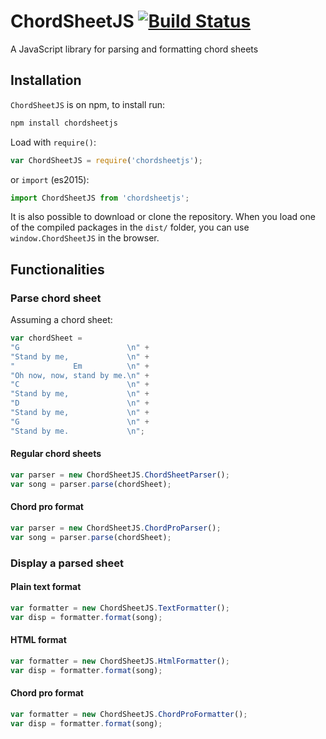 # ChordSheetJS [![Build Status](https://travis-ci.org/martijnversluis/ChordSheetJS.svg?branch=master)](https://travis-ci.org/martijnversluis/ChordSheetJS)

A JavaScript library for parsing and formatting chord sheets

## Installation

`ChordSheetJS` is on npm, to install run:

```bash
npm install chordsheetjs
```

Load with `require()`:

```javascript
var ChordSheetJS = require('chordsheetjs');
```

or `import` (es2015):

```javascript
import ChordSheetJS from 'chordsheetjs';
```

It is also possible to download or clone the repository. When you load one of
the compiled packages in the `dist/` folder, you can use `window.ChordSheetJS` in the
browser.

## Functionalities

### Parse chord sheet

Assuming a chord sheet:

```javascript
var chordSheet =
"G                        \n" +
"Stand by me,             \n" +
"             Em          \n" +
"Oh now, now, stand by me.\n" +
"C                        \n" +
"Stand by me,             \n" +
"D                        \n" +
"Stand by me,             \n" +
"G                        \n" +
"Stand by me.             \n";
```

#### Regular chord sheets

```javascript
var parser = new ChordSheetJS.ChordSheetParser();
var song = parser.parse(chordSheet);
```

#### Chord pro format

```javascript
var parser = new ChordSheetJS.ChordProParser();
var song = parser.parse(chordSheet);
```

### Display a parsed sheet

#### Plain text format

```javascript
var formatter = new ChordSheetJS.TextFormatter();
var disp = formatter.format(song);
```

#### HTML format

```javascript
var formatter = new ChordSheetJS.HtmlFormatter();
var disp = formatter.format(song);
```

#### Chord pro format

```javascript
var formatter = new ChordSheetJS.ChordProFormatter();
var disp = formatter.format(song);
```

